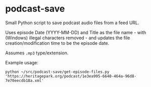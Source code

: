 # podcast-save
Small Python script to save podcast audio files from a feed URL.

Uses episode Date (YYYY-MM-DD) and Title as the file name - with (Windows) illegal characters removed - and updates the file creation/modification time to be the episode date.

Assumes `.mp3` type/extension.

Example usage:
```shell
python ~/src/podcast-save/get-episode-files.py 'https://heritagepark.org/podcast/1e3ea995-6640-464a-96d8-7e70eecdb18a.xml'
```
